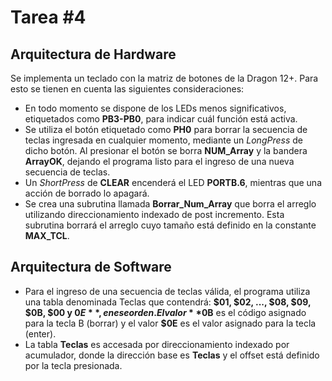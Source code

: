 # Tarea #4

## Arquitectura de Hardware

Se implementa un teclado con la matriz de botones de la Dragon 12+. Para esto se tienen en cuenta las siguientes consideraciones:
- En todo momento se dispone de los LEDs menos significativos, etiquetados como **PB3-PB0**, para indicar cuál función está activa.
- Se utiliza el botón etiquetado como **PH0** para borrar la secuencia de teclas ingresada en cualquier momento, mediante un *LongPress* de dicho botón. Al presionar el botón se borra **NUM_Array** y la bandera **ArrayOK**, dejando el programa listo para el ingreso de una nueva secuencia de teclas.
- Un *ShortPress* de **CLEAR** encenderá el LED **PORTB.6**, mientras que una acción de borrado lo apagará.
- Se crea una subrutina llamada **Borrar_Num_Array** que borra el arreglo utilizando direccionamiento indexado de post incremento. Esta subrutina borrará el arreglo cuyo tamaño está definido en la constante **MAX_TCL**.

## Arquitectura de Software

- Para el ingreso de una secuencia de teclas válida, el programa utiliza una tabla denominada Teclas que contendrá: **$01, $02, ..., $08, $09, $0B, $00 y $0E**, en ese orden. El valor **$0B** es el código asignado para la tecla B (borrar) y el valor **$0E** es el valor asignado para la tecla (enter).
- La tabla **Teclas** es accesada por direccionamiento indexado por acumulador, donde la dirección base es **Teclas** y el offset está definido por la tecla presionada.